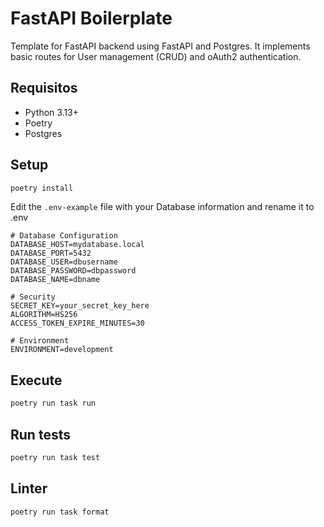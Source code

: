 # FastAPI Boilerplate

Template for FastAPI backend using FastAPI and Postgres. It implements basic routes for User management (CRUD) and oAuth2 authentication.

## Requisitos
- Python 3.13+
- Poetry
- Postgres

## Setup
```bash
poetry install
```

Edit the `.env-example` file with your Database information and rename it to .env
```env
# Database Configuration
DATABASE_HOST=mydatabase.local
DATABASE_PORT=5432
DATABASE_USER=dbusername
DATABASE_PASSWORD=dbpassword
DATABASE_NAME=dbname

# Security
SECRET_KEY=your_secret_key_here
ALGORITHM=HS256
ACCESS_TOKEN_EXPIRE_MINUTES=30

# Environment
ENVIRONMENT=development
```

## Execute
```bash
poetry run task run
```

## Run tests
```bash
poetry run task test
```

## Linter
```bash
poetry run task format
```


